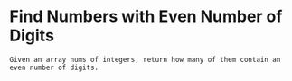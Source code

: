 # Find Numbers with Even Number of Digits

`Given an array nums of integers, return how many of them contain an even number of digits.`